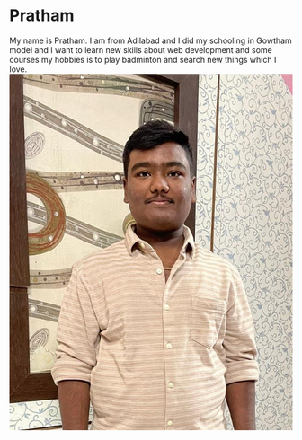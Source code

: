 # Pratham  
My name is Pratham. I am from Adilabad and I did my schooling in Gowtham model and I want to learn new skills about web development and some courses my hobbies is to play badminton and search new things which I love.
![Pratham](Pratham.jpg)